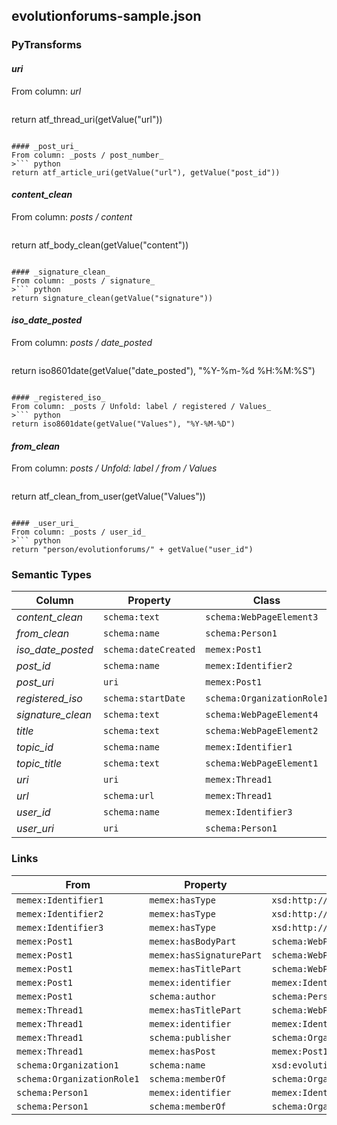 ## evolutionforums-sample.json

### PyTransforms
#### _uri_
From column: _url_
>``` python
return atf_thread_uri(getValue("url"))
```

#### _post_uri_
From column: _posts / post_number_
>``` python
return atf_article_uri(getValue("url"), getValue("post_id"))
```

#### _content_clean_
From column: _posts / content_
>``` python
return atf_body_clean(getValue("content"))
```

#### _signature_clean_
From column: _posts / signature_
>``` python
return signature_clean(getValue("signature"))
```

#### _iso_date_posted_
From column: _posts / date_posted_
>``` python
return iso8601date(getValue("date_posted"), "%Y-%m-%d %H:%M:%S")
```

#### _registered_iso_
From column: _posts / Unfold: label / registered / Values_
>``` python
return iso8601date(getValue("Values"), "%Y-%M-%D")
```

#### _from_clean_
From column: _posts / Unfold: label / from / Values_
>``` python
return atf_clean_from_user(getValue("Values"))
```

#### _user_uri_
From column: _posts / user_id_
>``` python
return "person/evolutionforums/" + getValue("user_id")
```


### Semantic Types
| Column | Property | Class |
|  ----- | -------- | ----- |
| _content_clean_ | `schema:text` | `schema:WebPageElement3`|
| _from_clean_ | `schema:name` | `schema:Person1`|
| _iso_date_posted_ | `schema:dateCreated` | `memex:Post1`|
| _post_id_ | `schema:name` | `memex:Identifier2`|
| _post_uri_ | `uri` | `memex:Post1`|
| _registered_iso_ | `schema:startDate` | `schema:OrganizationRole1`|
| _signature_clean_ | `schema:text` | `schema:WebPageElement4`|
| _title_ | `schema:text` | `schema:WebPageElement2`|
| _topic_id_ | `schema:name` | `memex:Identifier1`|
| _topic_title_ | `schema:text` | `schema:WebPageElement1`|
| _uri_ | `uri` | `memex:Thread1`|
| _url_ | `schema:url` | `memex:Thread1`|
| _user_id_ | `schema:name` | `memex:Identifier3`|
| _user_uri_ | `uri` | `schema:Person1`|


### Links
| From | Property | To |
|  --- | -------- | ---|
| `memex:Identifier1` | `memex:hasType` | `xsd:http://dig.isi.edu/weapons/data/thesaurus/identifier/evolutionforums/thread`|
| `memex:Identifier2` | `memex:hasType` | `xsd:http://dig.isi.edu/weapons/data/thesaurus/identifier/evolutionforums/post`|
| `memex:Identifier3` | `memex:hasType` | `xsd:http://dig.isi.edu/weapons/data/thesaurus/identifier/person/evolutionforums`|
| `memex:Post1` | `memex:hasBodyPart` | `schema:WebPageElement3`|
| `memex:Post1` | `memex:hasSignaturePart` | `schema:WebPageElement4`|
| `memex:Post1` | `memex:hasTitlePart` | `schema:WebPageElement2`|
| `memex:Post1` | `memex:identifier` | `memex:Identifier2`|
| `memex:Post1` | `schema:author` | `schema:Person1`|
| `memex:Thread1` | `memex:hasTitlePart` | `schema:WebPageElement1`|
| `memex:Thread1` | `memex:identifier` | `memex:Identifier1`|
| `memex:Thread1` | `schema:publisher` | `schema:Organization1`|
| `memex:Thread1` | `memex:hasPost` | `memex:Post1`|
| `schema:Organization1` | `schema:name` | `xsd:evolutionforum.com`|
| `schema:OrganizationRole1` | `schema:memberOf` | `schema:Organization1`|
| `schema:Person1` | `memex:identifier` | `memex:Identifier3`|
| `schema:Person1` | `schema:memberOf` | `schema:OrganizationRole1`|
